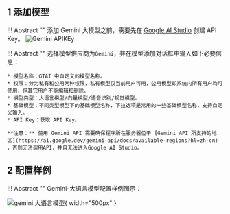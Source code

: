 ## 1 添加模型

!!! Abstract ""
    添加 Gemini 大模型之前，需要先在 [Google AI Studio](https://aistudio.google.com/) 创建 API Key。
![Gemini APIKEy](../../img/model/gemini_key.png)

!!! Abstract ""
    选择模型供应商为`Gemini`，并在模型添加对话框中输入如下必要信息：

    * 模型名称：GTAI 中自定义的模型名称。    
    * 权限：分为私有和公用两种权限，私有模型仅当前用户可用，公用模型即系统内所有用户均可使用，但其它用户不能编辑和删除。     
    * 模型类型：大语言模型/向量模型/语音识别/视觉模型。   
    * 基础模型：不同类型模型下的基础模型名称，下拉选项是常用的一些基础模型名称，支持自定义输入。
    * API Key：获取 API Key。

    **注意：** 使用 Gemini API 需要确保程序所在服务器位于 [Gemini API 所支持的地区](https://ai.google.dev/gemini-api/docs/available-regions?hl=zh-cn) ，否则无法调用API，并且无法进入Google AI Studio。

## 2 配置样例

!!! Abstract ""
    Gemini-大语言模型配置样例图示：

![gemini 大语言模型](../../img/model/gemini_llm.png){ width="500px" }